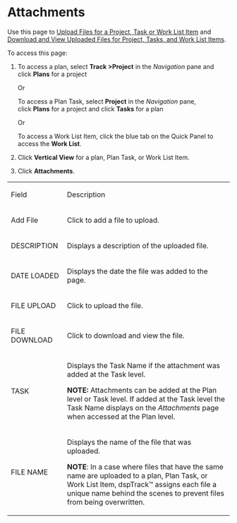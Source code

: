 # Attachments

<div class="use">

Use this page to [Upload Files for a Project, Task or Work List
Item](../Use_Cases/UpldFilesfoProjTaskWrkListItem.htm) and [Download and
View Uploaded Files for Project, Tasks, and Work List
Items](../Use_Cases/DownloadViewUploadedFiles.htm).

</div>

To access this page:

1.  To access a plan, select <span style="font-weight: bold;">Track
    \></span>**Project** in the *Navigation* pane and click **Plans**
    for a project
    
    Or
    
    To access a Plan Task, select **Project** in the *Navigation* pane,
    click **Plans** for a project and click **Tasks** for a plan
    
    Or
    
    To access a Work List Item, click the blue tab on the Quick Panel to
    access the **Work List**.

2.  Click **Vertical View** for a plan, Plan Task, or Work List Item.

3.  Click **Attachments**.

<table>
<tbody>
<tr class="odd">
<td><p>Field</p></td>
<td><p>Description</p></td>
</tr>
<tr class="even">
<td><p>Add File</p></td>
<td><p>Click to add a file to upload.</p></td>
</tr>
<tr class="odd">
<td><p>DESCRIPTION</p></td>
<td><p>Displays a description of the uploaded file.</p></td>
</tr>
<tr class="even">
<td><p>DATE LOADED</p></td>
<td><p>Displays the date the file was added to the page.</p></td>
</tr>
<tr class="odd">
<td><p>FILE UPLOAD</p></td>
<td><p>Click to upload the file.</p></td>
</tr>
<tr class="even">
<td><p>FILE DOWNLOAD</p></td>
<td><p>Click to download and view the file.</p></td>
</tr>
<tr class="odd">
<td><p>TASK</p></td>
<td><p>Displays the Task Name if the attachment was added at the Task level.</p>
<p><strong>NOTE:</strong> Attachments can be added at the Plan level or Task level. If added at the Task level the Task Name displays on the <em>Attachments</em> page when accessed at the Plan level.</p></td>
</tr>
<tr class="even">
<td><p>FILE NAME</p></td>
<td><p>Displays the name of the file that was uploaded.</p>
<p><strong>NOTE</strong>: In a case where files that have the same name are uploaded to a plan, Plan Task, or Work List Item, dspTrack™ assigns each file a unique name behind the scenes to prevent files from being overwritten.</p></td>
</tr>
</tbody>
</table>
